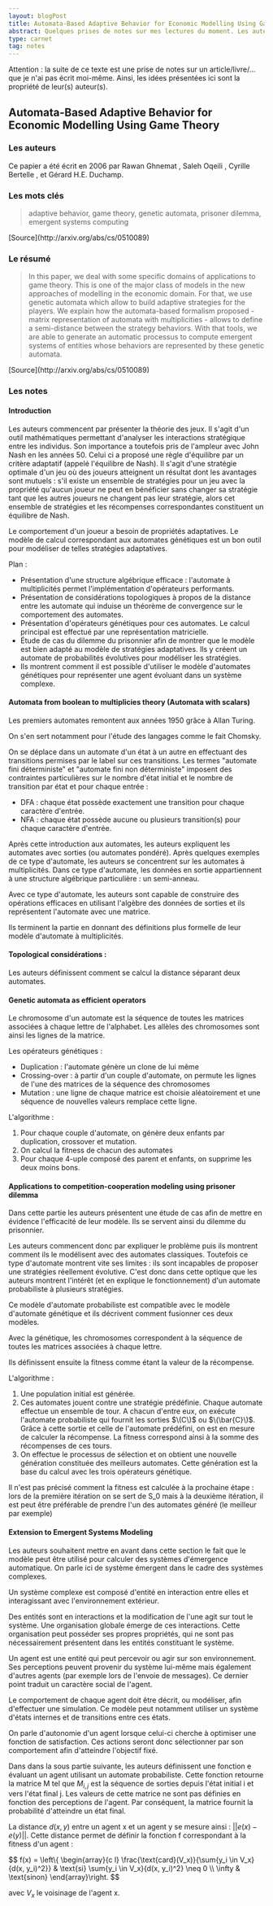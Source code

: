 ```yaml
---
layout: blogPost
title: Automata-Based Adaptive Behavior for Economic Modelling Using Game Theory
abstract: Quelques prises de notes sur mes lectures du moment. Les auteurs de cette article décrivent un modèle d'automate pour résoudre des problèmes issus de la théorie des jeux.
type: carnet
tag: notes
---
```


Attention &#58; la suite de ce texte est une prise de notes sur un article/livre/... que je n'ai pas écrit moi-même. Ainsi, les idées présentées ici sont la propriété de leur(s) auteur(s).

## Automata-Based Adaptive Behavior for Economic Modelling Using Game Theory

### Les auteurs

Ce papier a été écrit en 2006 par Rawan Ghnemat , Saleh Oqeili , Cyrille Bertelle , et Gérard H.E. Duchamp. 

### Les mots clés

<blockquote cite="http://arxiv.org/abs/cs/0510089">
	adaptive behavior, game theory, genetic automata, prisoner dilemma, emergent systems computing
</blockquote>
[Source](http://arxiv.org/abs/cs/0510089)

### Le résumé

<blockquote cite="http://arxiv.org/abs/cs/0510089">
	In this paper, we deal with some specific domains of applications to game theory. This is one of the major class of models in the new approaches of modelling in the economic domain. 
	For that, we use genetic automata which allow to build adaptive strategies for the players. We explain how the automata-based formalism proposed - matrix representation of automata 
	with multiplicities - allows to define a semi-distance between the strategy behaviors. With that tools, we are able to generate an automatic processus to compute emergent systems 
	of entities whose behaviors are represented by these genetic automata.
</blockquote>
[Source](http://arxiv.org/abs/cs/0510089)

### Les notes

#### Introduction

Les auteurs commencent par présenter la théorie des jeux. Il s'agit d'un outil mathématiques permettant 
d'analyser les interactions stratégique entre les individus. Son importance a toutefois pris de l'ampleur 
avec John Nash en les années 50. Celui ci a proposé une règle d'équilibre par un critère adaptatif (appelé 
l'équilibre de Nash). Il s'agit d'une stratégie optimale d'un jeu où des joueurs atteignent un 
résultat dont les avantages sont mutuels : s'il existe un ensemble de stratégies pour 
un jeu avec la propriété qu'aucun joueur ne peut en bénéficier sans changer sa stratégie 
tant que les autres joueurs ne changent pas leur stratégie, alors cet ensemble de 
stratégies et les récompenses correspondantes constituent un équilibre de Nash.

Le comportement d'un joueur a besoin de propriétés adaptatives. Le modèle de calcul 
correspondant aux automates génétiques est un bon outil pour modéliser de telles 
stratégies adaptatives.

Plan :

- Présentation d'une structure algébrique efficace : l'automate à multiplicités 
permet l'implémentation d'opérateurs performants.
- Présentation de considérations topologiques à propos de la distance entre les 
automate qui induise un théorème de convergence sur le comportement des automates.
- Présentation d'opérateurs génétiques pour ces automates. Le calcul principal est 
effectué par une représentation matricielle.
- Étude de cas du dilemme du prisonnier afin de montrer que le modèle est bien 
adapté au modèle de stratégies adaptatives. Ils y créent un automate de probabilités 
évolutives pour modéliser les stratégies.
- Ils montrent comment il est possible d'utiliser le modèle d'automates génétiques 
pour représenter une agent évoluant dans un système complexe.


#### Automata from boolean to multiplicies theory (Automata with scalars)

Les premiers automates remontent aux années 1950 grâce à Allan Turing.

On s'en sert notamment pour l'étude des langages comme le fait Chomsky.

On se déplace dans un automate d'un état à un autre en effectuant des transitions 
permises par le label sur ces transitions. Les termes "automate fini déterministe" 
et "automate fini non déterministe" imposent des contraintes particulières sur le 
nombre d'état initial et le nombre de transition par état et pour chaque entrée :
 - DFA : chaque état possède exactement une transition pour chaque caractère d'entrée.
 - NFA : chaque état possède aucune ou plusieurs transition(s) pour chaque caractère 
 d'entrée.

Après cette introduction aux automates, les auteurs expliquent les automates avec 
sorties (ou automates pondéré). Après quelques exemples de ce type d'automate, les 
auteurs se concentrent sur les automates à multiplicités. Dans ce type d'automate, 
les données en sortie appartiennent à une structure algébrique particulière : un 
semi-anneau.

Avec ce type d'automate, les auteurs sont capable de construire des opérations efficaces
en utilisant l'algèbre des données de sorties et ils représentent l'automate avec une matrice.

Ils terminent la partie en donnant des définitions plus formelle de leur modèle d'automate à multiplicités.

#### Topological considérations :

Les auteurs définissent comment se calcul la distance séparant deux automates. 

#### Genetic automata as efficient operators

Le chromosome d'un automate est la séquence de toutes les matrices associées à chaque lettre de l'alphabet.
Les allèles des chromosomes sont ainsi les lignes de la matrice.

Les opérateurs génétiques :
- Duplication : l'automate génère un clone de lui même
- Crossing-over : à partir d'un couple d'automate, on permute les lignes de l'une des matrices de la séquence des chromosomes
- Mutation : une ligne de chaque matrice est choisie aléatoirement et une séquence de nouvelles valeurs remplace cette ligne.

L'algorithme :
1. Pour chaque couple d'automate, on génère deux enfants par duplication, crossover et mutation.
2. On calcul la fitness de chacun des automates
3. Pour chaque 4-uple composé des parent et enfants, on supprime les deux moins bons.

#### Applications to competition-cooperation modeling using prisoner dilemma

Dans cette partie les auteurs présentent une étude de cas afin de mettre en évidence l'efficacité de leur modèle. Ils se 
servent ainsi du dilemme du prisonnier.

Les auteurs commencent donc par expliquer le problème puis ils montrent comment ils le modélisent avec des automates classiques. 
Toutefois ce type d'automate montrent vite ses limites : ils sont incapables de proposer une stratégies réellement évolutive. 
C'est donc dans cette optique que les auteurs montrent l'intérêt (et en explique le fonctionnement) d'un automate probabiliste 
à plusieurs stratégies.

Ce modèle d'automate probabiliste est compatible avec le modèle d'automate génétique et ils décrivent comment fusionner ces deux modèles.

Avec la génétique, les chromosomes correspondent à la séquence de toutes les matrices associées à chaque lettre.

Ils définissent ensuite la fitness comme étant la valeur de la récompense.

L'algorithme : 
1. Une population initial est générée.
2. Ces automates jouent contre une stratégie prédéfinie. Chaque automate effectue un ensemble de tour. A chacun d'entre eux, on exécute 
l'automate probabiliste qui fournit les sorties $\(C\)$ ou $\(\bar{C}\)$. Grâce à cette sortie et celle de l'automate prédéfini, on est 
en mesure de calculer la récompense. La fitness correspond ainsi à la somme des récompenses de ces tours.
3. On effectue le processus de sélection et on obtient une nouvelle génération constituée des meilleurs automates.
Cette génération est la base du calcul avec les trois opérateurs génétique.

Il n'est pas précisé comment la fitness est calculée à la prochaine étape : lors de la première itération on se sert de S_0 mais à la 
deuxième itération, il est peut être préférable de prendre l'un des automates généré (le meilleur par exemple)

#### Extension to Emergent Systems Modeling

Les auteurs souhaitent mettre en avant dans cette section le fait que le modèle peut être utilisé pour calculer des systèmes d'émergence 
automatique. On parle ici de système émergent dans le cadre des systèmes complexes.

Un système complexe est composé d'entité en interaction entre elles et interagissant avec l'environnement extérieur. 

Des entités sont en interactions et la modification de l'une agit sur tout le système. Une organisation globale émerge de ces interactions. 
Cette organisation peut posséder ses propres propriétés, qui ne sont pas nécessairement présentent dans les entités constituant le système.

Un agent est une entité qui peut percevoir ou agir sur son environnement. Ses perceptions peuvent provenir du système lui-même mais 
également d'autres agents (par exemple lors de l'envoie de messages). Ce dernier point traduit un caractère social de l'agent.

Le comportement de chaque agent doit être décrit, ou modéliser, afin d'effectuer une simulation. Ce modèle peut notamment utiliser 
un système d'états internes et de transitions entre ces états.

On parle d'autonomie d'un agent lorsque celui-ci cherche à optimiser une fonction de satisfaction. Ces actions seront donc sélectionner 
par son comportement afin d'atteindre l'objectif fixé.

Dans dans la sous partie suivante, les auteurs définissent une fonction e évaluant un agent utilisant un automate probabiliste. Cette fonction 
retourne la matrice M tel que $M_{i, j}$ est la séquence de sorties depuis l'état initial i et vers l'état final j. Les valeurs de cette 
matrice ne sont pas définies en fonction des perceptions de l'agent. Par conséquent, la matrice fournit la probabilité d'atteindre un état final.

La distance $d(x, y)$ entre un agent x et un agent y se mesure ainsi : $||e(x)-e(y)||$. Cette distance permet de définir la fonction f correspondant
 à la fitness d'un agent :

$$
f(x) = \left\\{
\begin{array}{c l}
	\frac{\text{card}(V_x)}{\sum{y_i \in V_x}{d(x, y_i)^2}} & \text{si} \sum{y_i \in V_x}{d(x, y_i)^2} \neq 0 \\\\
	\infty & \text{sinon}
\end{array}\right.
$$

avec $V_x$ le voisinage de l'agent x.



































